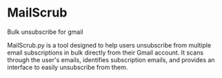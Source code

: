 # MailScrub
Bulk unsubscribe for gmail

MailScrub.py is a tool designed to help users unsubscribe from multiple email subscriptions in bulk directly from their Gmail account. It scans through the user's emails, identifies subscription emails, and provides an interface to easily unsubscribe from them.
